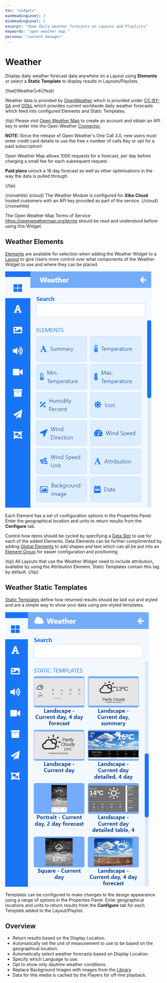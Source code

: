 ```yaml
---
toc: "widgets"
maxHeadingLevel: 3
minHeadingLevel: 2
excerpt: "Show daily weather forecasts on Layouts and Playlists"
keywords: "open weather map "
persona: "content manager"
---
```


# Weather

Display daily weather forecast data anywhere on a Layout using **Elements** or select a **Static Template** to display results in Layouts/Playlists.

{feat}Weather|v4{/feat}

Weather data is provided by [OpenWeather](https://openweathermap.org/) which is provided under [CC-BY-SA](https://creativecommons.org/licenses/by-sa/4.0/) and [ODbL](https://opendatacommons.org/licenses/odbl/) which provides current worldwide daily weather forecasts which feed into configured Elements and Static Templates.

{tip}
Please visit [Open Weather Map](https://openweathermap.org/api) to create an account and obtain an API key to enter into the Open Weather [Connector.](media_modules.html#content-connectors)

**NOTE:** Since the release of Open Weather's One Call 3.0, new users must enter credit card details to use the free x number of calls Key or opt for a paid subscription!

Open Weather Map allows 1000 requests for a forecast, per day before charging a small fee for each subsequent request.

**Paid plans** unlock a 16 day forecast as well as other optimisations in the way the data is pulled through.

{/tip}

{nonwhite}
{cloud}
The Weather Module is configured for **Xibo Cloud** hosted customers with an API key provided as part of the service.
{/cloud}
{/nonwhite}

The Open Weather Map Terms of Service https://openweathermap.org/terms should be read and understood before using this Widget. 

## Weather Elements

[Elements](layouts_editor#content-data-widgets-and-elements) are available for selection when adding the Weather Widget to a [Layout](layouts_editor.html) to give Users more control over what components of the Weather Widget to use and where they can be placed.

![Weather Elements](img/v4_media_module_weather_elements.png)

Each Element has a set of configuration options in the Properties Panel.  Enter the geographical location and units to return results from the **Configure** tab.

Control how items should be cycled by specifying a [Data Slot](layouts_editor.html#content-data-slots) to use for each of the added Elements. Data Elements can be further complimented by adding [Global Elements](layouts_editor.html#content-global-elements) to add shapes and text which can all be put into an [Element Group](layouts_editor.html#content-grouping-elements) for easier configuration and positioning.

{tip}
All Layouts that use the Weather Widget need to include attribution, available by using the Attribution Element.  Static Templates contain this tag by default.
{/tip}

## Weather Static Templates

[Static Templates](layouts_editor.html#content-static-templates) define how returned results should be laid out and styled and are a simple way to show your data using pre-styled templates.

![Weather Templates](img/v4_media_modules_weather_templates.png)

Templates can be configured to make changes to the design appearance using a range of options in the Properties Panel. Enter geographical locations and units to return results from the **Configure** tab for each Template added to the Layout/Playlist.

## Overview

- Return results based on the Display Location.
- Automatically set the unit of measurement to use to be based on the geographical location. 
- Automatically select weather forecasts based on Display Location.
- Specify which Language to use.
- Opt to show only daytime weather conditions.
- Replace Background Images with images from the [Library](media_library.html)
- Data for this media is cached by the Players for off-line playback.
